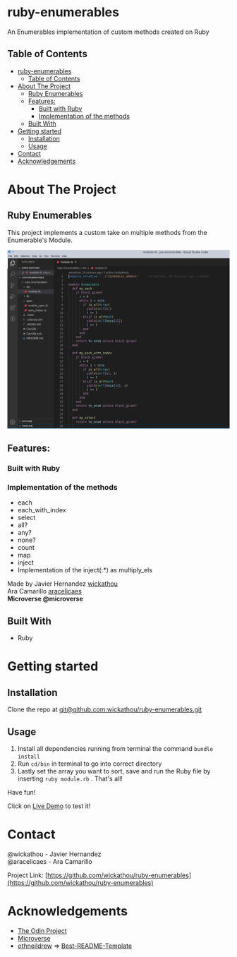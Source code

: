 <!-- PROJECT LOGO -->
# ruby-enumerables
An Enumerables implementation of custom methods created on Ruby

<!-- TABLE OF CONTENTS -->
## Table of Contents

- [ruby-enumerables](#ruby-enumerables)
  - [Table of Contents](#table-of-contents)
- [About The Project](#about-the-project)
  - [Ruby Enumerables](#ruby-enumerables-1)
  - [Features:](#features)
    - [Built with Ruby](#built-with-ruby)
    - [Implementation of the methods](#implementation-of-the-methods)
  - [Built With](#built-with)
- [Getting started](#getting-started)
  - [Installation](#installation)
  - [Usage](#usage)
- [Contact](#contact)
- [Acknowledgements](#acknowledgements)

<!-- ABOUT THE PROJECT -->
# About The Project
## Ruby Enumerables

This project implements a custom take on multiple methods from the Enumerable's Module.
<div align = 'left'><img src = 'enumerables.png'></div>

## Features:

### Built with Ruby

### Implementation of the methods
- each
- each_with_index
- select
- all?
- any?
- none?
- count
- map
- inject
- Implementation of the inject(:*) as multiply_els

Made by 
Javier Hernandez [wickathou](https://github.com/wickathou)<br>
Ara Camarillo [aracelicaes](https://github.com/aracelicaes)<br>
**Microverse @microverse**

## Built With

* Ruby

<!-- GETTING STARTED -->
# Getting started

## Installation

Clone the repo at [git@github.com:wickathou/ruby-enumerables.git](git@github.com:wickathou/ruby-enumerables.git)

## Usage
  1. Install all dependencies running from terminal the command `bundle install`
  2. Run `cd/bin` in terminal to go into correct directory
  3. Lastly set the array you want to sort, save and run the Ruby file by inserting `ruby module.rb` . That's all!

Have fun!

Click on [Live Demo](https://gitpod.io/github.com/wickathou/ruby-enumerables/tree/testing) to test it!


<!-- CONTACT -->
# Contact

@wickathou - Javier Hernandez<br>
@aracelicaes - Ara Camarillo

Project Link: [https://github.com/wickathou/ruby-enumerables](https://github.com/wickathou/ruby-enumerables)

<!-- ACKNOWLEDGEMENTS -->
# Acknowledgements

- [The Odin Project](https://www.theodinproject.com)
- [Microverse](https://microverse.org)
- [othneildrew](https://github.com/othneildrew) => [Best-README-Template](https://github.com/othneildrew/Best-README-Template)
